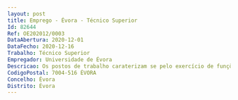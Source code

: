 ```yaml
--- 
layout: post
title: Emprego - Évora - Técnico Superior
Id: 82644
Ref: OE202012/0003
DataAbertura: 2020-12-01
DataFecho: 2020-12-16
Trabalho: Técnico Superior
Empregador: Universidade de Évora
Descricao: Os postos de trabalho caraterizam se pelo exercício de funções na categoria de técnico superior, no âmbito do programa Contratação de Recursos Humanos Altamente Qualificados (RHAQ) para transferência e valorização do conhecimento, e da monitorização da qualidade de ambientes marinhos costeiros, nomeadamente portuários.Principais tarefas  Os dois técnicos superiores a contratar serão responsáveis pelas seguintes tarefas a) trabalhos de monitorização de ambientes marinhos costeiros, com relevo para o planeamento e execução de trabalhos de amostragem de água, sedimento, substrato duro (entremarés e subtidal) e organismos indicadores (por exemplo, mexilhão) b) trabalhos em mergulho com escafandro autónomo, nomeadamente para a amostragem de organismos macroepibentónicos (algas e invertebrados) de substratos duros subtidais e de peixes bentónicos e demersais c) estudos de ecologia de litorais rochosos da costa continental portuguesa, envolvendo a identificação taxonómica de macro organismos (algas e invertebrados) e a avaliação da sua abundância d) montagem e monitorização de experiências ecológicas manipulativas em substratos duros entremarés e) identificação taxonómica de macrofauna de sedimentos marinhos da costa continental portuguesa f) estudos de “imposex” em moluscos gastrópodes g) identificação taxonómica de zooplâncton da costa continental portuguesa h) análise estatística univariada e multivariada de dados ecológicos e ambientais com recurso a programas informáticos i) apresentação e discussão de resultados de estudos com utilidade para a comunidade empresarial e ou de gestão de ambientes marinhos costeiros, nomeadamente portuários, através de relatórios técnico científicos, comunicações e publicações científicas.
CodigoPostal: 7004-516 ÉVORA
Concelho: Évora
Distrito: Évora
--- 
```

